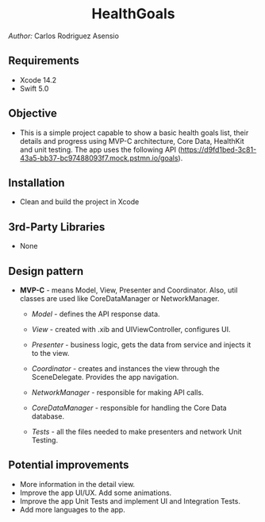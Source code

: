 <h1 align="center">HealthGoals</h1>

*Author:* Carlos Rodriguez Asensio


## Requirements
- Xcode 14.2
- Swift 5.0

## Objective
- This is a simple project capable to show a basic health goals list, their details and progress using MVP-C architecture, Core Data, HealthKit and unit testing. The app uses the following API (https://d9fd1bed-3c81-43a5-bb37-bc97488093f7.mock.pstmn.io/goals).
 
## Installation
- Clean and build the project in Xcode

## 3rd-Party Libraries
 - None

## Design pattern
 - **MVP-C** - means Model, View, Presenter and Coordinator. Also, util classes are used like CoreDataManager or NetworkManager.
 
    - *Model* - defines the API response data.
    - *View* - created with .xib and UIViewController, configures UI.
    - *Presenter* - business logic, gets the data from service and injects it to the view.
    - *Coordinator* - creates and instances the view through the SceneDelegate. Provides the app navigation.
    
    - *NetworkManager* - responsible for making API calls.
    - *CoreDataManager* - responsible for handling the Core Data database.
    
    - *Tests* - all the files needed to make presenters and network Unit Testing.
 
 ## Potential improvements
- More information in the detail view.
- Improve the app UI/UX. Add some animations.
- Improve the app Unit Tests and implement UI and Integration Tests.
- Add more languages to the app.
